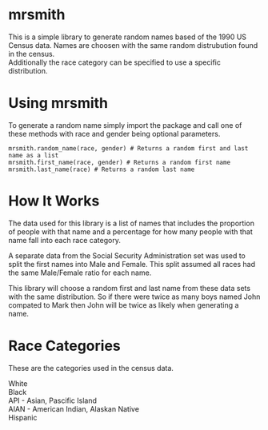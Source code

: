 # mrsmith

This is a simple library to generate random names based of the 1990 US Census data. Names are choosen with the same random distrubution found in the census.     
Additionally the race category can be specified to use a specific distribution. 

# Using mrsmith
To generate a random name simply import the package and call one of these methods with race and gender being optional parameters.

    mrsmith.random_name(race, gender) # Returns a random first and last name as a list
    mrsmith.first_name(race, gender) # Returns a random first name
    mrsmith.last_name(race) # Returns a random last name
    
# How It Works
The data used for this library is a list of names that includes the proportion of people with that name and a percentage for how many people with that name fall into each race category.    

A separate data from the Social Security Administration set was used to split the first names into Male and Female. This split assumed all races had the same Male/Female ratio for each name.     

This library will choose a random first and last name from these data sets with the same distribution. So if there were twice as many boys named John compated to Mark then John will be twice as likely when generating a name. 

# Race Categories
These are the categories used in the census data.

White   
Black    
API - Asian, Pascific Island    
AIAN - American Indian, Alaskan Native    
Hispanic    
